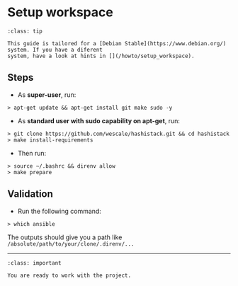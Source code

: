 # Setup workspace

```{admonition} Important
:class: tip

This guide is tailored for a [Debian Stable](https://www.debian.org/) system. If you have a diferent
system, have a look at hints in [](/howto/setup_workspace).
```

## Steps

* As __super-user__, run:

```{code-block}
> apt-get update && apt-get install git make sudo -y
```

* As __standard user with sudo capability on apt-get__, run: 

```{code-block}
> git clone https://github.com/wescale/hashistack.git && cd hashistack
> make install-requirements
```

* Then run:

```{code-block}
> source ~/.bashrc && direnv allow
> make prepare
```

## Validation

* Run the following command:

```
> which ansible
```

The outputs should give you a path like `/absolute/path/to/your/clone/.direnv/...`

----

```{admonition} CONGRATULATIONS
:class: important

You are ready to work with the project.
```

